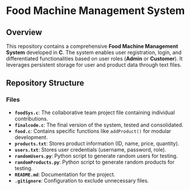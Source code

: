 # Food Machine Management System 
## Overview

This repository contains a comprehensive **Food Machine Management System** developed in **C**. The system enables user registration, login, and differentiated functionalities based on user roles (**Admin** or **Customer**). It leverages persistent storage for user and product data through text files.

## Repository Structure

### Files

- **`foodSys.c`**: The collaborative team project file containing individual contributions.
- **`finalcode.c`**: The final version of the system, tested and consolidated.
- **`food.c`**: Contains specific functions like `addProduct()` for modular development.
- **`products.txt`**: Stores product information (ID, name, price, quantity).
- **`users.txt`**: Stores user credentials (username, password, role).
- **`randomUsers.py`**: Python script to generate random users for testing.
- **`randomProducts.py`**: Python script to generate random products for testing.
- **`README.md`**: Documentation for the project.
- **`.gitignore`**: Configuration to exclude unnecessary files.

